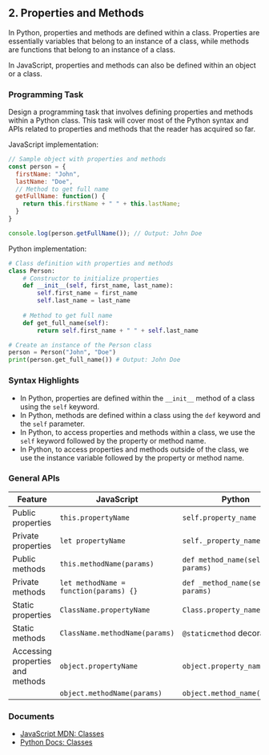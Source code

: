 

## 2. Properties and Methods

In Python, properties and methods are defined within a class. Properties are essentially variables that belong to an instance of a class, while methods are functions that belong to an instance of a class.

In JavaScript, properties and methods can also be defined within an object or a class.

### Programming Task

Design a programming task that involves defining properties and methods within a Python class. This task will cover most of the Python syntax and APIs related to properties and methods that the reader has acquired so far.

JavaScript implementation:
```javascript
// Sample object with properties and methods
const person = {
  firstName: "John",
  lastName: "Doe",
  // Method to get full name
  getFullName: function() {
    return this.firstName + " " + this.lastName;
  }
}

console.log(person.getFullName()); // Output: John Doe
```

Python implementation:
```python
# Class definition with properties and methods
class Person:
    # Constructor to initialize properties
    def __init__(self, first_name, last_name):
        self.first_name = first_name
        self.last_name = last_name
    
    # Method to get full name
    def get_full_name(self):
        return self.first_name + " " + self.last_name

# Create an instance of the Person class
person = Person("John", "Doe")
print(person.get_full_name()) # Output: John Doe
```

### Syntax Highlights

- In Python, properties are defined within the `__init__` method of a class using the `self` keyword.
- In Python, methods are defined within a class using the `def` keyword and the `self` parameter.
- In Python, to access properties and methods within a class, we use the `self` keyword followed by the property or method name.
- In Python, to access properties and methods outside of the class, we use the instance variable followed by the property or method name.



### General APIs

| Feature                           | JavaScript                             | Python                         |
|-----------------------------------|----------------------------------------|--------------------------------|
| Public properties                 | `this.propertyName`                    | `self.property_name`           |
| Private properties                | `let propertyName`                      | `self._property_name`          |
| Public methods                    | `this.methodName(params)`               | `def method_name(self, params)` |
| Private methods                   | `let methodName = function(params) {}`  | `def _method_name(self, params)`|
| Static properties                 | `ClassName.propertyName`                | `Class.property_name`          |
| Static methods                    | `ClassName.methodName(params)`          | `@staticmethod` decorator     |
| Accessing properties and methods  | `object.propertyName`                   | `object.property_name`         |
|                                   | `object.methodName(params)`             | `object.method_name(params)`   |

### Documents
- [JavaScript MDN: Classes](https://developer.mozilla.org/en-US/docs/Web/JavaScript/Reference/Classes)
- [Python Docs: Classes](https://docs.python.org/3/tutorial/classes.html)

